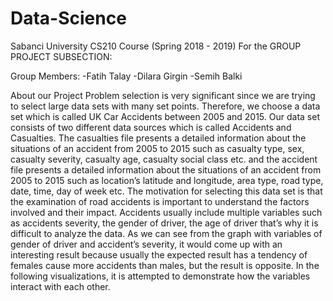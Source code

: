 # Data-Science
Sabanci University CS210 Course (Spring 2018 - 2019)
For the GROUP PROJECT SUBSECTION:

Group Members:
-Fatih Talay
-Dilara Girgin
-Semih Balki

About our Project
Problem selection is very significant since we are trying to select large data sets with many set points. Therefore, we choose a data set which is called UK Car Accidents between 2005 and 2015. Our data set consists of two different data sources which is called Accidents and Casualties. The casualties file presents a detailed information about the situations of an accident from 2005 to 2015 such as casualty type, sex, casualty severity, casualty age, casualty social class etc. and the accident file presents a detailed information about the situations of an accident from 2005 to 2015 such as location’s latitude and longitude, area type, road type, date, time, day of week etc. The motivation for selecting this data set is that the examination of road accidents is important to understand the factors involved and their impact. Accidents usually include multiple variables such as accidents severity, the gender of driver, the age of driver that’s why it is difficult to analyze the data. As we can see from the graph with variables of gender of driver and accident’s severity, it would come up with an interesting result because usually the expected result has a tendency of females cause more accidents than males, but the result is opposite. In the following visualizations, it is attempted to demonstrate how the variables interact with each other.
